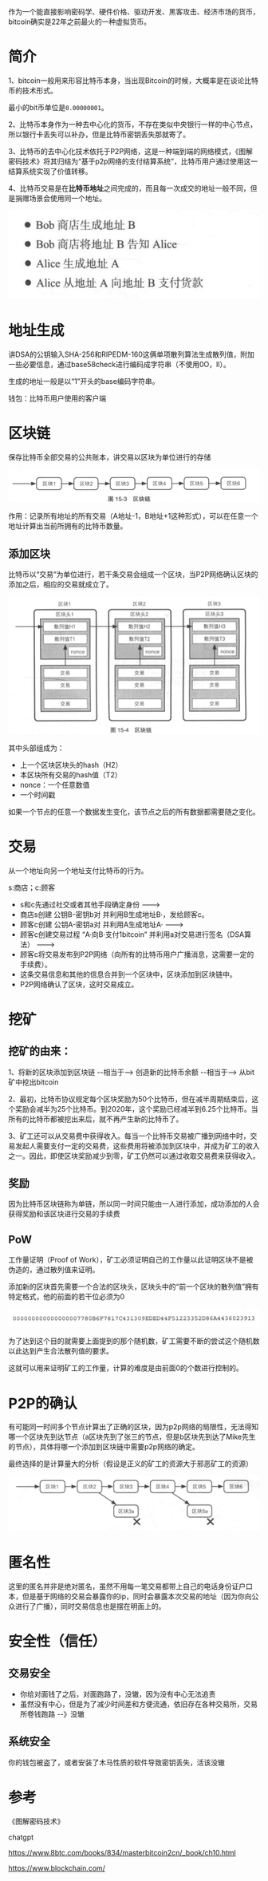 作为一个能直接影响密码学、硬件价格、驱动开发、黑客攻击、经济市场的货币，bitcoin确实是22年之前最火的一种虚拟货币。

# 简介

1、bitcoin一般用来形容比特币本身，当出现Bitcoin的时候，大概率是在谈论比特币的技术形式。

最小的bit币单位是`0.00000001`。

2、比特币本身作为一种去中心化的货币，不存在类似中央银行一样的中心节点，所以银行卡丢失可以补办，但是比特币密钥丢失那就寄了。

3、比特币的去中心化技术依托于P2P网络，这是一种端到端的网络模式，《图解密码技术》将其归结为“基于p2p网络的支付结算系统”，比特币用户通过使用这一结算系统实现了价值转移。

4、比特币交易是在**比特币地址**之间完成的，而且每一次成交的地址一般不同，但是捐赠场景会使用同一个地址。

![image-20230321082855046](关于bitcoin/image-20230321082855046.png)

# 地址生成

讲DSA的公钥输入SHA-256和RIPEDM-160这俩单项散列算法生成散列值，附加一些必要信息，通过base58check进行编码成字符串（不使用0O，Il）。

生成的地址一般是以“1”开头的base编码字符串。

钱包：比特币用户使用的客户端

# 区块链

保存比特币全部交易的公共账本，讲交易以区块为单位进行的存储

![image-20230321085549564](关于bitcoin/image-20230321085549564.png)

作用：记录所有地址的所有交易（A地址-1，B地址+1这种形式），可以在任意一个地址计算出当前所拥有的比特币数量。

## 添加区块

比特币以“交易”为单位进行，若干条交易会组成一个区块，当P2P网络确认区块的添加之后，相应的交易就成立了。

![image-20230321090146766](关于bitcoin/image-20230321090146766.png)

其中头部组成为：

- 上一个区块区块头的hash（H2）
- 本区块所有交易的hash值（T2）
- nonce：一个任意数值
- 一个时间戳

如果一个节点的任意一个数据发生变化，该节点之后的所有数据都需要随之变化。

# 交易

从一个地址向另一个地址支付比特币的行为。

s:商店；c:顾客

- s和c先通过社交或者其他手段确定身份 --->
- 商店s创建 公钥B-密钥b对 并利用B生成地址B·，发给顾客c。
- 顾客c创建 公钥A-密钥a对  并利用A生成地址A· --->
- 顾客c创建交易过程 “A·向B·支付1bitcoin” 并利用a对交易进行签名（DSA算法） --->
- 顾客c将交易发布到P2P网络（向所有的比特币用户广播消息，这需要一定的手续费）。
- 这条交易信息和其他的信息合并到一个区块中，区块添加到区块链中。
- P2P网络确认了区块，这时交易成立。   

# 挖矿

## 挖矿的由来：

1、将新的区块添加到区块链 --相当于--> 创造新的比特币余额 --相当于--> 从bit矿中挖出bitcoin

2、最初，比特币协议规定每个区块奖励为50个比特币，但在减半周期结束后，这个奖励会减半为25个比特币。到2020年，这个奖励已经减半到6.25个比特币。当所有的比特币都被挖出来后，就不再产生新的比特币了。

3、矿工还可以从交易费中获得收入。每当一个比特币交易被广播到网络中时，交易发起人需要支付一定的交易费，这些费用将被添加到区块中，并成为矿工的收入之一。因此，即使区块奖励减少到零，矿工仍然可以通过收取交易费来获得收入。

## 奖励

因为比特币区块链称为单链，所以同一时间只能由一人进行添加，成功添加的人会获得奖励和该区块进行交易的手续费

## PoW

工作量证明（Proof of Work），矿工必须证明自己的工作量以此证明区块不是被伪造的，通过散列值来证明。

添加新的区块首先需要一个合法的区块头，区块头中的“前一个区块的散列值”拥有特定格式，他的前面的若干位必须为0

![image-20230321093147010](关于bitcoin/image-20230321093147010.png)

为了达到这个目的就需要上面提到的那个随机数，矿工需要不断的尝试这个随机数以此达到产生合法散列值的要求。

这就可以用来证明矿工的工作量，计算的难度是由前面0的个数进行控制的。

# P2P的确认

有可能同一时间多个节点计算出了正确的区块，因为p2p网络的局限性，无法得知哪一个区块先到达节点（a区块先到了张三的节点，但是b区块先到达了Mike先生的节点），具体将哪一个添加到区块链中需要p2p网络的确定。

最终选择的是计算量大的分析（假设是正义的矿工的资源大于邪恶矿工的资源）

![image-20230321095043418](关于bitcoin/image-20230321095043418.png)

# 匿名性

这里的匿名并非是绝对匿名，虽然不用每一笔交易都带上自己的电话身份证户口本，但是基于网络的交易会暴露你的ip，同时会暴露本次交易的地址（因为你向公众进行了广播），同时交易信息也是摆在明面上的。

# 安全性（信任）

## 交易安全

- 你给对面钱了之后，对面跑路了，没辙，因为没有中心无法追责
- 虽然没有中心，但是为了减少时间差和方便流通，依旧存在各种交易所，交易所卷钱跑路 --》没辙

## 系统安全

你的钱包被盗了，或者安装了木马性质的软件导致密钥丢失，活该没辙



# 参考

《图解密码技术》

chatgpt

https://www.8btc.com/books/834/masterbitcoin2cn/_book/ch10.html

https://www.blockchain.com/
